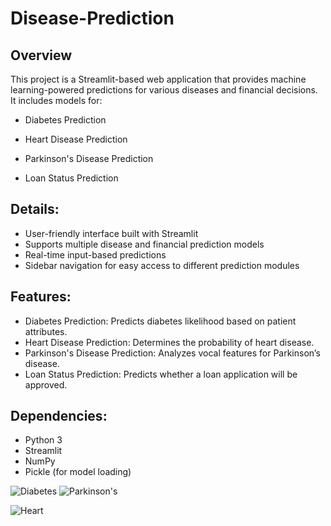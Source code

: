 # Disease-Prediction

## Overview

This project is a Streamlit-based web application that provides machine learning-powered predictions for various diseases and financial decisions. It includes models for:

- Diabetes Prediction

- Heart Disease Prediction

- Parkinson's Disease Prediction

- Loan Status Prediction

## Details:
- User-friendly interface built with Streamlit
- Supports multiple disease and financial prediction models
- Real-time input-based predictions
- Sidebar navigation for easy access to different prediction modules

## Features:
- Diabetes Prediction: Predicts diabetes likelihood based on patient attributes.
- Heart Disease Prediction: Determines the probability of heart disease.
- Parkinson's Disease Prediction: Analyzes vocal features for Parkinson’s disease.
- Loan Status Prediction: Predicts whether a loan application will be approved.

## Dependencies:
- Python 3
- Streamlit
- NumPy
- Pickle (for model loading)

![ Diabetes](https://github.com/user-attachments/assets/be00dd47-1936-443b-af87-ddbe1592b60b)
![Parkinson's](https://github.com/user-attachments/assets/2779810d-3b13-49f9-a615-36305d13c906)

![Heart](https://github.com/user-attachments/assets/81f1d135-ff2a-46bf-855b-ce013f6f3dea)

